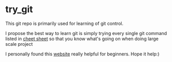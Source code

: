 # try_git
This git repo is primarily used for learning of git control. 

I propose the best way to learn git is simply trying every single git command listed in [cheet sheet](https://github.com/Xiangs18/try_git/blob/master/github-git-cheat-sheet.pdf) so that you know what's going on when doing large scale project

I personally found this [website](https://rogerdudler.github.io/git-guide/) really helpful for beginners. Hope it help:)
